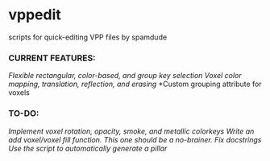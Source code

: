 # vppedit
scripts for quick-editing VPP files by spamdude

### CURRENT FEATURES: ###
*Flexible rectangular, color-based, and group key selection* 
*Voxel color mapping, translation, reflection, and erasing*
*Custom grouping attribute for voxels

### TO-DO: ###
*Implement voxel rotation, opacity, smoke, and metallic colorkeys*
*Write an add voxel/voxel fill function. This one should be a no-brainer.*
*Fix docstrings*
*Use the script to automatically generate a pillar*
